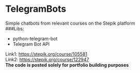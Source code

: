 # TelegramBots
Simple chatbots from relevant courses on the Stepik platform  
###Libs:

   - python-telegram-bot
   - Telegram Bot API

Link1: https://stepik.org/course/105581  
Link2: https://stepik.org/course/122947  
**The code is posted solely for portfolio building purposes**
